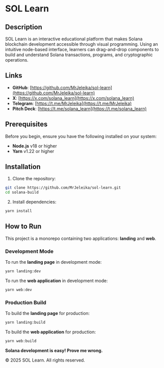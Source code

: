# SOL Learn

## Description

SOL Learn is an interactive educational platform that makes Solana blockchain development accessible through visual programming. Using an intuitive node-based interface, learners can drag-and-drop components to build and understand Solana transactions, programs, and cryptographic operations.

## Links

- **GitHub**: [https://github.com/MrJeleika/sol-learn](https://github.com/MrJeleika/sol-learn)
- **X**: [https://x.com/solana_learn](https://x.com/solana_learn)
- **Telegram**: [https://t.me/MrJeleika](https://t.me/MrJeleika)
- **Pitch Deck**: [https://t.me/solana_learn](https://t.me/solana_learn)

## Prerequisites

Before you begin, ensure you have the following installed on your system:

- **Node.js** v18 or higher
- **Yarn** v1.22 or higher

## Installation

1. Clone the repository:

```bash
git clone https://github.com/MrJeleika/sol-learn.git
cd solana-build
```

2. Install dependencies:

```bash
yarn install
```

## How to Run

This project is a monorepo containing two applications: **landing** and **web**.

### Development Mode

To run the **landing page** in development mode:

```bash
yarn landing:dev
```

To run the **web application** in development mode:

```bash
yarn web:dev
```

### Production Build

To build the **landing page** for production:

```bash
yarn landing:build
```

To build the **web application** for production:

```bash
yarn web:build
```

**Solana development is easy! Prove me wrong.**

© 2025 SOL Learn. All rights reserved.
